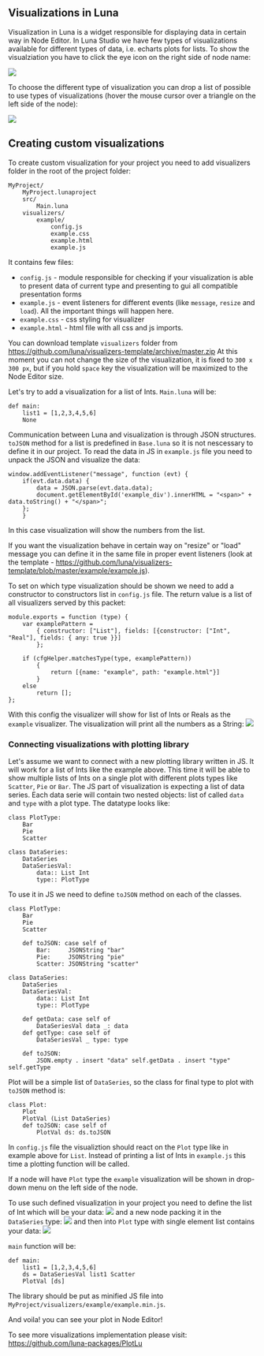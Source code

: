 ## Visualizations in Luna

Visualization in Luna is a widget responsible for displaying data in certain way in Node Editor. In Luna Studio we have few types of visualizations available for different types of data, i.e. echarts plots for lists.
To show the visualziation you have to click the eye icon on the right side of node name:

![](/assets/visualizatons_eye_icon.png)

To choose the different type of visualization you can drop a list of possible to use types of visualizations (hover the mouse cursor over a triangle on the left side of the node):

![](/assets/visualizations_dropdown.png)

## Creating custom visualizations

To create custom visualization for your project you need to add visualizers folder in the root of the project folder:
```
MyProject/
    MyProject.lunaproject
    src/
        Main.luna
    visualizers/
        example/
            config.js
            example.css
            example.html
            example.js            
```
It contains few files:
* `config.js` - module responsible for checking if your visualization is able to present data of current type and presenting to gui all compatible presentation forms
* `example.js` - event listeners for different events (like `message`, `resize` and `load`). All the important things will happen here.
* `example.css` - css styling for visualizer
* `example.html` - html file with all css and js imports.

You can download template `visualizers` folder from https://github.com/luna/visualizers-template/archive/master.zip
At this moment you can not change the size of the visualization, it is fixed to `300 x 300 px`, but if you hold `space` key the visualization will be maximized to the Node Editor size.

Let's try to add a visualization for a list of Ints. `Main.luna` will be:
```
def main:
    list1 = [1,2,3,4,5,6]
    None
```
Communication between Luna and visualization is through JSON structures. `toJSON` method for a list is predefined in `Base.luna` so it is not nescessary to define it in our project.
To read the data in JS in `example.js` file you need to unpack the JSON and visualize the data:
```
window.addEventListener("message", function (evt) {
    if(evt.data.data) {
        data = JSON.parse(evt.data.data);
        document.getElementById('example_div').innerHTML = "<span>" + data.toString() + "</span>";
    };
    }
```
In this case visualization will show the numbers from the list.

If you want the visualization behave in certain way on "resize" or "load" message you can define it in the same file in proper event listeners (look at the template - https://github.com/luna/visualizers-template/blob/master/example/example.js).

To set on which type visualization should be shown we need to add a constructor to constructors list in `config.js` file. The return value is a list of all visualizers served by this packet:
```
module.exports = function (type) {
    var examplePattern =
        { constructor: ["List"], fields: [{constructor: ["Int", "Real"], fields: { any: true }}]
        };

    if (cfgHelper.matchesType(type, examplePattern))
        {
            return [{name: "example", path: "example.html"}]
        }
    else
        return [];
};
```
With this config the visualizer will show for list of Ints or Reals as the `example` visualizer. The visualization will print all the numbers as a String:
![](/assets/visualizations_list_of_ints.png)

### Connecting visualizations with plotting library

Let's assume we want to connect with a new plotting library written in JS. It will work for a list of Ints like the example above. This time it will be able to show multiple lists of Ints on a single plot with different plots types like `Scatter`, `Pie` or `Bar`. The JS part of visualization is expecting a list of data series. Each data serie will contain two nested objects: list of  called `data` and `type` with a plot type. The datatype looks like:
```
class PlotType:
    Bar
    Pie
    Scatter

class DataSeries:
    DataSeries
    DataSeriesVal:
        data:: List Int
        type:: PlotType
```
To use it in JS we need to define `toJSON` method on each of the classes.
```
class PlotType:
    Bar
    Pie
    Scatter

    def toJSON: case self of
        Bar:     JSONString "bar"
        Pie:     JSONString "pie"
        Scatter: JSONString "scatter"

class DataSeries:
    DataSeries
    DataSeriesVal:
        data:: List Int
        type:: PlotType

    def getData: case self of
        DataSeriesVal data _: data
    def getType: case self of
        DataSeriesVal _ type: type

    def toJSON:
        JSON.empty . insert "data" self.getData . insert "type" self.getType
```
Plot will be a simple list of `DataSeries`, so the class for final type to plot with `toJSON` method is:
```
class Plot:
    Plot
    PlotVal (List DataSeries)
    def toJSON: case self of
        PlotVal ds: ds.toJSON
```
In `config.js` file the visualiztion should react on the `Plot` type like in example above for `List`. Instead of printing a list of Ints in `example.js` this time a plotting function will be called.

If a node will have `Plot` type the `example` visualization will be shown in drop-down menu on the left side of the node.

To use such defined visualization in your project you need to define the list of Int which will be your data:
![](/assets/visualizations_list.png)
and a new node packing it in the `DataSeries` type:
![](/assets/visualizations_dataseries.png)
and then into `Plot` type with single element list contains your data:
![](/assets/visualizations_plot.png)

`main` function will be:
```
def main:
    list1 = [1,2,3,4,5,6]
    ds = DataSeriesVal list1 Scatter
    PlotVal [ds]
```
The library should be put as minified JS file into `MyProject/visualizers/example/example.min.js`.

And voila! you can see your plot in Node Editor!

To see more visualizations implementation please visit:
https://github.com/luna-packages/PlotLu
